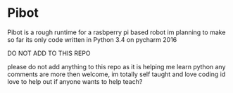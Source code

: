 # Pibot
Pibot is a rough runtime for a rasbperry pi based robot im planning to make
so far its only code written in Python 3.4 on pycharm 2016

DO NOT ADD TO THIS REPO

please do not add anything to this repo as it is helping me learn python
any comments are more then welcome, im totally self taught and love coding
id love to help out if anyone wants to help teach?


